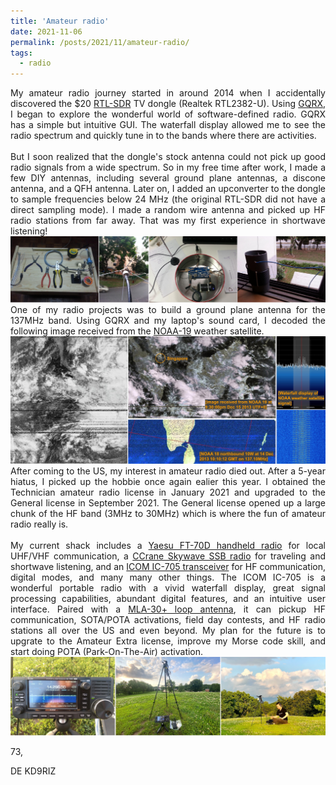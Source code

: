 ```yaml
---
title: 'Amateur radio'
date: 2021-11-06
permalink: /posts/2021/11/amateur-radio/
tags:
  - radio
---
```


<div style="text-align: justify">
My amateur radio journey started in around 2014 when I accidentally discovered the $20 <a href="https://www.rtl-sdr.com/">RTL-SDR</a> TV dongle (Realtek RTL2382-U). Using <a href="https://gqrx.dk/">GQRX</a>, I began to explore the wonderful world of software-defined radio. GQRX has a simple but intuitive GUI. The waterfall display allowed me to see the radio spectrum and quickly tune in to the bands where there are activities.
</div><br>

<div style="text-align: justify">
But I soon realized that the dongle's stock antenna could not pick up good radio signals from a wide spectrum. So in my free time after work, I made a few DIY antennas, including several ground plane antennas, a discone antenna, and a QFH antenna. Later on, I added an upconverter to the dongle to sample frequencies below 24 MHz (the original RTL-SDR did not have a direct sampling mode). I made a random wire antenna and picked up HF radio stations from far away. That was my first experience in shortwave listening!
</div>
<img src="https://github.com/uncertaingraph/me/blob/85d42f49c4e05d23c49759c7f7c6b5bbccef08b9/images/build-antenna.png"> <br>

<div style="text-align: justify">
One of my radio projects was to build a ground plane antenna for the 137MHz band. Using GQRX and my laptop's sound card, I decoded the following image received from the <a href="https://en.wikipedia.org/wiki/NOAA-19">NOAA-19</a> weather satellite.
</div>
<img src="https://github.com/uncertaingraph/me/blob/85d42f49c4e05d23c49759c7f7c6b5bbccef08b9/images/NOAA.png"> <br>

<div style="text-align: justify">
After coming to the US, my interest in amateur radio died out. After a 5-year hiatus, I picked up the hobbie once again ealier this year. I obtained the Technician amateur radio license in January 2021 and upgraded to the General license in September 2021. The General license opened up a large chunk of the HF band (3MHz to 30MHz) which is where the fun of amateur radio really is. 
</div><br>

<div style="text-align: justify">
My current shack includes a <a href="https://www.yaesu.com/indexVS.cfm?cmd=DisplayProducts&ProdCatID=249&encProdID=7CDB93B02164B1FB036530FBD7D37F1A&DivisionID=65&isArchived=0">Yaesu FT-70D handheld radio</a> for local UHF/VHF communication, a <a href="https://ccrane.com/cc-skywave-ssb-am-fm-shortwave-weather-vhf-aviation-and-ssb-bands-portable-travel-radio/">CCrane Skywave SSB radio</a> for traveling and shortwave listening, and an <a href="https://icomamerica.com/en/products/amateur/handheld/705/default.aspx">ICOM IC-705 transceiver</a> for HF communication, digital modes, and many many other things. The ICOM IC-705 is a wonderful portable radio with a vivid waterfall display, great signal processing capabilities, abundant digital features, and an intuitive user interface. Paired with a <a href="https://swling.com/blog/2019/07/mla-30-loop-antenna-unboxing-video/">MLA-30+ loop antenna</a>, it can pickup HF communication, SOTA/POTA activations, field day contests, and HF radio stations all over the US and even beyond. My plan for the future is to upgrate to the Amateur Extra license, improve my Morse code skill, and start doing POTA (Park-On-The-Air) activation. 
</div>
<img src="https://github.com/uncertaingraph/me/blob/85d42f49c4e05d23c49759c7f7c6b5bbccef08b9/images/ICOM-IC-705.png"> <br>

73,

DE KD9RIZ
